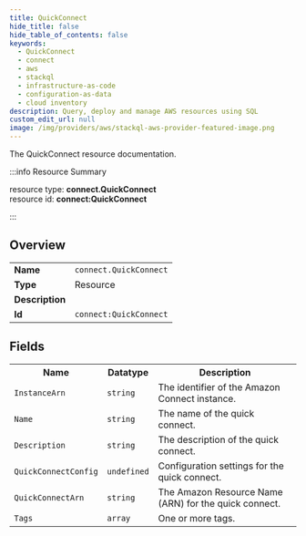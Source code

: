 ```yaml
---
title: QuickConnect
hide_title: false
hide_table_of_contents: false
keywords:
  - QuickConnect
  - connect
  - aws
  - stackql
  - infrastructure-as-code
  - configuration-as-data
  - cloud inventory
description: Query, deploy and manage AWS resources using SQL
custom_edit_url: null
image: /img/providers/aws/stackql-aws-provider-featured-image.png
---
```

The QuickConnect resource documentation.

:::info Resource Summary

<div class="row">
<div class="providerDocColumn">
<span>resource type:&nbsp;<b>connect.QuickConnect</b></span><br />
<span>resource id:&nbsp;<b>connect:QuickConnect</b></span><br />
</div>
</div>

:::

## Overview
<table><tbody>
<tr><td><b>Name</b></td><td><code>connect.QuickConnect</code></td></tr>
<tr><td><b>Type</b></td><td>Resource</td></tr>
<tr><td><b>Description</b></td><td></td></tr>
<tr><td><b>Id</b></td><td><code>connect:QuickConnect</code></td></tr>
</tbody></table>

## Fields
<table><tbody>
<tr><th>Name</th><th>Datatype</th><th>Description</th></tr>
<tr><td><code>InstanceArn</code></td><td><code>string</code></td><td>The identifier of the Amazon Connect instance.</td></tr><tr><td><code>Name</code></td><td><code>string</code></td><td>The name of the quick connect.</td></tr><tr><td><code>Description</code></td><td><code>string</code></td><td>The description of the quick connect.</td></tr><tr><td><code>QuickConnectConfig</code></td><td><code>undefined</code></td><td>Configuration settings for the quick connect.</td></tr><tr><td><code>QuickConnectArn</code></td><td><code>string</code></td><td>The Amazon Resource Name (ARN) for the quick connect.</td></tr><tr><td><code>Tags</code></td><td><code>array</code></td><td>One or more tags.</td></tr>
</tbody></table>